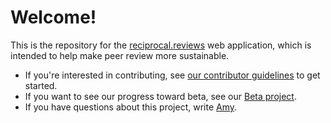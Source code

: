 # Welcome!

This is the repository for the [reciprocal.reviews](https://reciprocal.reviews) web application, which is intended to help make peer review more sustainable.

- If you're interested in contributing, see [our contributor guidelines](CONTRIBUTING.md) to get started.
- If you want to see our progress toward beta, see our [Beta project](https://github.com/orgs/reciprocalreviews/projects/1).
- If you have questions about this project, write [Amy](mailto:ajko@uw.edu).
